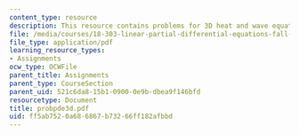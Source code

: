 ```yaml
---
content_type: resource
description: This resource contains problems for 3D heat and wave equations.
file: /media/courses/18-303-linear-partial-differential-equations-fall-2006/ff5ab7520a686867b73266ff182afbbd_probpde3d.pdf
file_type: application/pdf
learning_resource_types:
- Assignments
ocw_type: OCWFile
parent_title: Assignments
parent_type: CourseSection
parent_uid: 521c6da8-15b1-0900-0e9b-dbea9f146bfd
resourcetype: Document
title: probpde3d.pdf
uid: ff5ab752-0a68-6867-b732-66ff182afbbd
---
```

